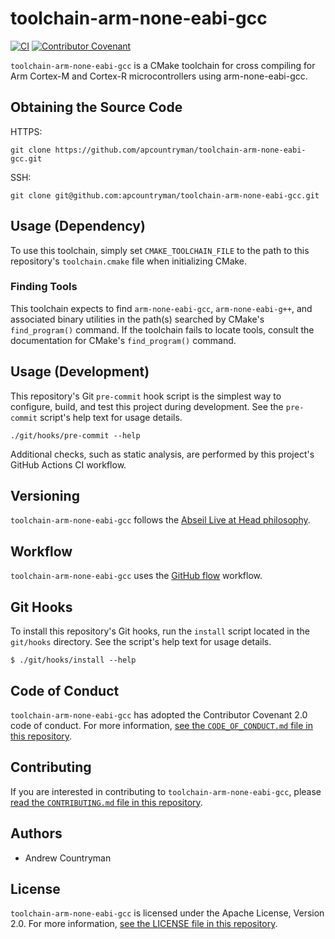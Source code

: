 # toolchain-arm-none-eabi-gcc
[![CI](https://github.com/apcountryman/toolchain-arm-none-eabi-gcc/actions/workflows/ci.yml/badge.svg)](https://github.com/apcountryman/toolchain-arm-none-eabi-gcc/actions/workflows/ci.yml)
[![Contributor Covenant](https://img.shields.io/badge/Contributor%20Covenant-2.0-4baaaa.svg)](CODE_OF_CONDUCT.md)

`toolchain-arm-none-eabi-gcc` is a CMake toolchain for cross compiling for Arm Cortex-M
and Cortex-R microcontrollers using arm-none-eabi-gcc.

## Obtaining the Source Code
HTTPS:
```shell
git clone https://github.com/apcountryman/toolchain-arm-none-eabi-gcc.git
```
SSH:
```shell
git clone git@github.com:apcountryman/toolchain-arm-none-eabi-gcc.git
```

## Usage (Dependency)
To use this toolchain, simply set `CMAKE_TOOLCHAIN_FILE` to the path to this repository's
`toolchain.cmake` file when initializing CMake.

### Finding Tools
This toolchain expects to find `arm-none-eabi-gcc`, `arm-none-eabi-g++`, and associated
binary utilities in the path(s) searched by CMake's `find_program()` command.
If the toolchain fails to locate tools, consult the documentation for CMake's
`find_program()` command.

## Usage (Development)
This repository's Git `pre-commit` hook script is the simplest way to configure, build,
and test this project during development.
See the `pre-commit` script's help text for usage details.
```shell
./git/hooks/pre-commit --help
```

Additional checks, such as static analysis, are performed by this project's GitHub Actions
CI workflow.

## Versioning
`toolchain-arm-none-eabi-gcc` follows the [Abseil Live at Head
philosophy](https://abseil.io/about/philosophy).

## Workflow
`toolchain-arm-none-eabi-gcc` uses the [GitHub
flow](https://guides.github.com/introduction/flow/) workflow.

## Git Hooks
To install this repository's Git hooks, run the `install` script located in the
`git/hooks` directory.
See the script's help text for usage details.
```
$ ./git/hooks/install --help
```

## Code of Conduct
`toolchain-arm-none-eabi-gcc` has adopted the Contributor Covenant 2.0 code of conduct.
For more information, [see the `CODE_OF_CONDUCT.md` file in this
repository](CODE_OF_CONDUCT.md).

## Contributing
If you are interested in contributing to `toolchain-arm-none-eabi-gcc`, please [read the
`CONTRIBUTING.md` file in this repository](CONTRIBUTING.md).

## Authors
- Andrew Countryman

## License
`toolchain-arm-none-eabi-gcc` is licensed under the Apache License, Version 2.0.
For more information, [see the LICENSE file in this repository](LICENSE).
